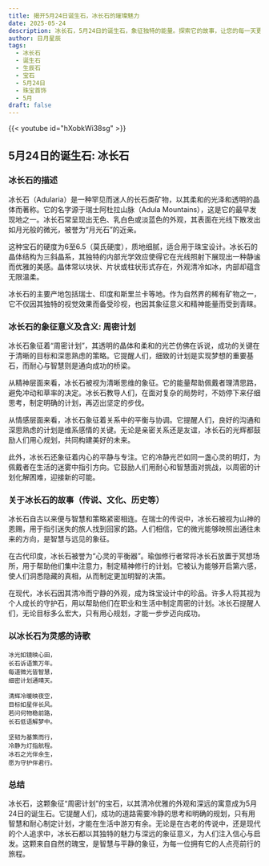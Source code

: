 ```yaml
---
title: 揭开5月24日诞生石，冰长石的璀璨魅力
date: 2025-05-24
description: 冰长石，5月24日的诞生石，象征独特的能量。探索它的故事，让您的每一天更有意义。
author: 日月星辰
tags:
  - 冰长石
  - 诞生石
  - 生辰石
  - 宝石
  - 5月24日
  - 珠宝首饰
  - 5月
draft: false
---
```


{{< youtube id="hXobkWi38sg" >}}

## 5月24日的诞生石: 冰长石

### 冰长石的描述

冰长石（Adularia）是一种罕见而迷人的长石类矿物，以其柔和的光泽和透明的晶体而著称。它的名字源于瑞士阿杜拉山脉（Adula Mountains），这是它的最早发现地之一。冰长石常呈现出无色、乳白色或淡蓝色的外观，其表面在光线下散发出如月光般的微光，被誉为“月光石”的近亲。

这种宝石的硬度为6至6.5（莫氏硬度），质地细腻，适合用于珠宝设计。冰长石的晶体结构为三斜晶系，其独特的内部光学效应使得它在光线照射下展现出一种静谧而优雅的美感。晶体常以块状、片状或柱状形式存在，外观清冷如冰，内部却蕴含无限温柔。

冰长石的主要产地包括瑞士、印度和斯里兰卡等地。作为自然界的稀有矿物之一，它不仅因其独特的视觉效果而备受珍视，也因其象征意义和精神能量而受到青睐。

### 冰长石的象征意义及含义: 周密计划

冰长石象征着“周密计划”，其透明的晶体和柔和的光芒仿佛在诉说，成功的关键在于清晰的目标和深思熟虑的策略。它提醒人们，细致的计划是实现梦想的重要基石，而耐心与智慧则是通向成功的桥梁。

从精神层面来看，冰长石被视为清晰思维的象征。它的能量帮助佩戴者理清思路，避免冲动和草率的决定。冰长石教导人们，在面对复杂的局势时，不妨停下来仔细思考，制定明确的计划，再迈出坚定的步伐。

从情感层面来看，冰长石象征着关系中的平衡与协调。它提醒人们，良好的沟通和深思熟虑的计划是维系感情的关键。无论是亲密关系还是友谊，冰长石的光辉都鼓励人们用心规划，共同构建美好的未来。

此外，冰长石还象征着内心的平静与专注。它的冷静光芒如同一盏心灵的明灯，为佩戴者在生活的迷雾中指引方向。它鼓励人们用耐心和智慧面对挑战，以周密的计划化解困难，迎接新的可能。

### 关于冰长石的故事（传说、文化、历史等）

冰长石自古以来便与智慧和策略紧密相连。在瑞士的传说中，冰长石被视为山神的恩赐，用于指引迷失的旅人找到回家的路。人们相信，它的微光能够映照出通往未来的方向，是智慧与远见的象征。

在古代印度，冰长石被誉为“心灵的平衡器”。瑜伽修行者常将冰长石放置于冥想场所，用于帮助他们集中注意力，制定精神修行的计划。它被认为能够开启第六感，使人们洞悉隐藏的真相，从而制定更加明智的决策。

在现代，冰长石因其清冷而宁静的外观，成为珠宝设计中的珍品。许多人将其视为个人成长的守护石，用以帮助他们在职业和生活中制定周密的计划。冰长石提醒人们，无论目标多么宏大，只有用心规划，才能一步步迈向成功。

### 以冰长石为灵感的诗歌

```
冰光如镜映心田，  
长石诉语策万年。  
每道微光皆智慧，  
细密计划通晴天。  

清辉冷暖映夜空，  
目标如星伴长风。  
若问何物稳前路，  
长石低语解梦中。  

坚韧为基策而行，  
冷静为灯指航程。  
冰石之光伴余生，  
愿为守护伴君行。  
```

### 总结

冰长石，这颗象征“周密计划”的宝石，以其清冷优雅的外观和深远的寓意成为5月24日的诞生石。它提醒人们，成功的道路需要冷静的思考和明确的规划，只有用智慧和耐心制定计划，才能在生活中游刃有余。无论是在古老的传说中，还是现代的个人追求中，冰长石都以其独特的魅力与深远的象征意义，为人们注入信心与启发。这颗来自自然的瑰宝，是智慧与平静的象征，为每一位拥有它的人点亮前行的旅程。
